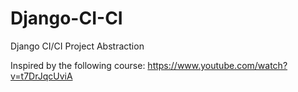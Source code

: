 # Django-CI-CI
Django CI/CI Project Abstraction

Inspired by the following course: https://www.youtube.com/watch?v=t7DrJqcUviA